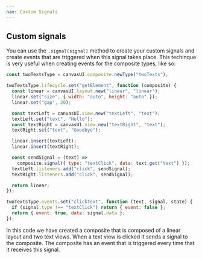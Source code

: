 ```yaml
---
nav: Custom Signals
---
```


## Custom signals

You can use the `.signal(signal)` method to create your custom signals and create events that are triggered when this signal takes place. This techinque is very useful when creating events for the composite types, like so:

```javascript
const twoTextsType = canvasUI.composite.newType("twoTexts");

twoTextsType.lifecycle.set("getElement", function (composite) {
  const linear = canvasUI.layout.new("linear", "linear");
  linear.set("size", { width: "auto", height: "auto" });
  linear.set("gap", 20);

  const textLeft = canvasUI.view.new("textLeft", "text");
  textLeft.set("text", "Hello");
  const textRight = canvasUI.view.new("textRight", "text");
  textRight.set("text", "Goodbye");

  linear.insert(textLeft);
  linear.insert(textRight);

  const sendSignal = (text) =>
    composite.signal({ type: "textClick", data: text.get("text") });
  textLeft.listeners.add("click", sendSignal);
  textRight.listeners.add("click", sendSignal);

  return linear;
});

twoTextsType.events.set("clickText", function (text, signal, state) {
  if (signal.type !== "textClick") return { event: false };
  return { event: true, data: signal.data };
});
```

In this code we have created a composite that is composed of a linear layout and two text views. When a text view is clicked it sends a signal to the composite. The composite has an event that is triggered every time that it receives this signal.
